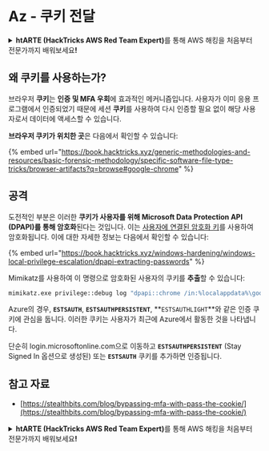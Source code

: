 # Az - 쿠키 전달

<details>

<summary><strong>htARTE (HackTricks AWS Red Team Expert)</strong>를 통해 AWS 해킹을 처음부터 전문가까지 배워보세요<strong>!</strong></summary>

HackTricks를 지원하는 다른 방법:

* **회사를 HackTricks에서 광고하거나 HackTricks를 PDF로 다운로드**하려면 [**SUBSCRIPTION PLANS**](https://github.com/sponsors/carlospolop)를 확인하세요!
* [**공식 PEASS & HackTricks 스웨그**](https://peass.creator-spring.com)를 얻으세요.
* [**The PEASS Family**](https://opensea.io/collection/the-peass-family)를 발견하세요. 독점적인 [**NFTs**](https://opensea.io/collection/the-peass-family) 컬렉션입니다.
* 💬 [**Discord 그룹**](https://discord.gg/hRep4RUj7f) 또는 [**텔레그램 그룹**](https://t.me/peass)에 **참여**하거나 **Twitter** 🐦 [**@hacktricks_live**](https://twitter.com/hacktricks_live)**를** **팔로우**하세요.
* **Hacking 트릭을 공유하려면 PR을** [**HackTricks**](https://github.com/carlospolop/hacktricks) **및** [**HackTricks Cloud**](https://github.com/carlospolop/hacktricks-cloud) **github 저장소에 제출**하세요.

</details>

## 왜 쿠키를 사용하는가?

브라우저 **쿠키**는 **인증 및 MFA 우회**에 효과적인 메커니즘입니다. 사용자가 이미 응용 프로그램에서 인증되었기 때문에 세션 **쿠키**를 사용하여 다시 인증할 필요 없이 해당 사용자로서 데이터에 액세스할 수 있습니다.

**브라우저 쿠키가 위치한 곳**은 다음에서 확인할 수 있습니다:

{% embed url="https://book.hacktricks.xyz/generic-methodologies-and-resources/basic-forensic-methodology/specific-software-file-type-tricks/browser-artifacts?q=browse#google-chrome" %}

## 공격

도전적인 부분은 이러한 **쿠키가 사용자를 위해 Microsoft Data Protection API (DPAPI)를 통해 암호화**된다는 것입니다. 이는 [사용자에 연결된 암호화 키](https://book.hacktricks.xyz/windows-hardening/windows-local-privilege-escalation/dpapi-extracting-passwords)를 사용하여 암호화됩니다. 이에 대한 자세한 정보는 다음에서 확인할 수 있습니다:

{% embed url="https://book.hacktricks.xyz/windows-hardening/windows-local-privilege-escalation/dpapi-extracting-passwords" %}

Mimikatz를 사용하여 이 명령으로 암호화된 사용자의 쿠키를 **추출**할 수 있습니다:
```bash
mimikatz.exe privilege::debug log "dpapi::chrome /in:%localappdata%\google\chrome\USERDA~1\default\cookies /unprotect" exit
```
Azure의 경우, **`ESTSAUTH`**, **`ESTSAUTHPERSISTENT`**, **`ESTSAUTHLIGHT`**와 같은 인증 쿠키에 관심을 둡니다. 이러한 쿠키는 사용자가 최근에 Azure에서 활동한 것을 나타냅니다.

단순히 login.microsoftonline.com으로 이동하고 **`ESTSAUTHPERSISTENT`** (Stay Signed In 옵션으로 생성된) 또는 **`ESTSAUTH`** 쿠키를 추가하면 인증됩니다.

## 참고 자료

* [https://stealthbits.com/blog/bypassing-mfa-with-pass-the-cookie/](https://stealthbits.com/blog/bypassing-mfa-with-pass-the-cookie/)

<details>

<summary><strong>htARTE (HackTricks AWS Red Team Expert)</strong>를 통해 AWS 해킹을 처음부터 전문가까지 배워보세요<strong>!</strong></summary>

HackTricks를 지원하는 다른 방법:

* **회사를 HackTricks에서 광고하거나 HackTricks를 PDF로 다운로드**하려면 [**SUBSCRIPTION PLANS**](https://github.com/sponsors/carlospolop)를 확인하세요!
* [**공식 PEASS & HackTricks 상품**](https://peass.creator-spring.com)을 구매하세요.
* [**The PEASS Family**](https://opensea.io/collection/the-peass-family)를 발견하세요. 독점적인 [**NFTs**](https://opensea.io/collection/the-peass-family) 컬렉션입니다.
* 💬 [**Discord 그룹**](https://discord.gg/hRep4RUj7f) 또는 [**텔레그램 그룹**](https://t.me/peass)에 **참여**하거나 **Twitter** 🐦 [**@hacktricks_live**](https://twitter.com/hacktricks_live)**를** 팔로우하세요.
* **HackTricks**와 **HackTricks Cloud** github 저장소에 PR을 제출하여 여러분의 해킹 기법을 공유하세요.

</details>
